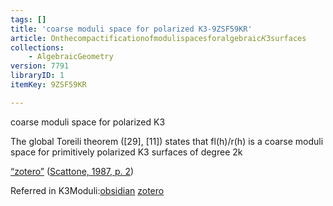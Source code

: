 ```yaml
---
tags: []
title: 'coarse moduli space for polarized K3-9ZSF59KR'
article: Onthecompactificationofmodulispacesforalgebraic𝐾3surfaces
collections:
    - AlgebraicGeometry
version: 7791
libraryID: 1
itemKey: 9ZSF59KR

---
```

coarse moduli space for polarized K3

The global Toreili theorem (\[29], \[11]) states that fl(h)/r(h) is a coarse moduli space for primitively polarized K3 surfaces of degree 2k

<span class="highlight" data-annotation="%7B%22attachmentURI%22%3A%22http%3A%2F%2Fzotero.org%2Fusers%2F9666949%2Fitems%2FZTDTWZQQ%22%2C%22annotationKey%22%3A%22VHUUD6R3%22%2C%22color%22%3A%22%23a28ae5%22%2C%22pageLabel%22%3A%222%22%2C%22position%22%3A%7B%22pageIndex%22%3A12%2C%22rects%22%3A%5B%5B152.455%2C364.2%2C404.599%2C373.284%5D%2C%5B68.086%2C347.4%2C387.697%2C356.481%5D%2C%5B68.443%2C330.597%2C178.41%2C339.678%5D%5D%7D%2C%22citationItem%22%3A%7B%22uris%22%3A%5B%22http%3A%2F%2Fzotero.org%2Fusers%2F9666949%2Fitems%2FXXR688BE%22%5D%2C%22locator%22%3A%222%22%7D%7D" ztype="zhighlight"><a href="zotero://open-pdf/library/items/ZTDTWZQQ?page=13&#x26;annotation=VHUUD6R3">“zotero”</a></span> <span class="citation" data-citation="%7B%22citationItems%22%3A%5B%7B%22uris%22%3A%5B%22http%3A%2F%2Fzotero.org%2Fusers%2F9666949%2Fitems%2FXXR688BE%22%5D%2C%22locator%22%3A%222%22%7D%5D%2C%22properties%22%3A%7B%7D%7D" ztype="zcitation">(<span class="citation-item"><a href="zotero://select/library/items/XXR688BE">Scattone, 1987, p. 2</a></span>)</span>

Referred in K3Moduli:[obsidian](/wiki/zotero/K3Moduli-Main-DLFQJ2XA) <a href="./K3Moduli-Main-DLFQJ2XA.md" rel="noopener noreferrer nofollow" zhref="zotero://note/u/DLFQJ2XA/?ignore=1&#x26;line=19" ztype="znotelink" class="internal-link">zotero</a>

	